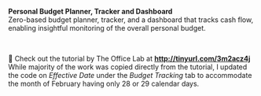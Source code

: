 **Personal Budget Planner, Tracker and Dashboard** <br>
Zero-based budget planner, tracker, and a dashboard that tracks cash flow, enabling insightful monitoring of the overall personal budget. 

<br>

📌 Check out the tutorial by The Office Lab at **http://tinyurl.com/3m2acz4j**
    While majority of the work was copied directly from the tutorial, I updated the code on _Effective Date_ under the _Budget Tracking_ tab to accommodate the month of 
    February having only 28 or 29 calendar days.
